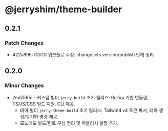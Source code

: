 # @jerryshim/theme-builder

## 0.2.1

### Patch Changes

- 422a895: CI/CD 워크플로 수정: changesets version/publish 단계 정리

## 0.2.0

### Minor Changes

- 2ed7595: - 커스텀 빌더 `jerry-build` 초기 릴리스: Rollup 기반 번들링, TS/JS/CSS 빌드 지원, CLI 제공.
  - 테마 빌더 `jerry-theme-build` 초기 릴리스: Tailwind v4 토큰 파서, 테마 생성/동기화 명령 제공.
  - 모노레포 빌드/린트 구성 정리 및 퍼블리시 설정 추가.

